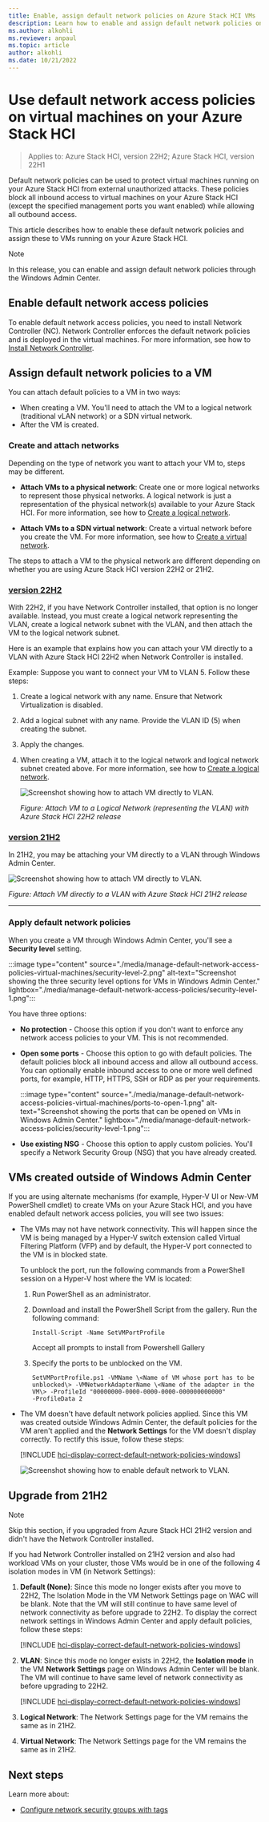 ```yaml
---
title: Enable, assign default network policies on Azure Stack HCI VMs
description: Learn how to enable and assign default network policies on VMs running on your Azure Stack HCI via the Windows Admin Center.
ms.author: alkohli
ms.reviewer: anpaul
ms.topic: article
author: alkohli
ms.date: 10/21/2022
---
```


# Use default network access policies on virtual machines on your Azure Stack HCI

> Applies to: Azure Stack HCI, version 22H2; Azure Stack HCI, version 22H1

Default network policies can be used to protect virtual machines running on your Azure Stack HCI from external unauthorized attacks. These policies block all inbound access to virtual machines on your Azure Stack HCI (except the specified management ports you want enabled) while allowing all outbound access.

This article describes how to enable these default network policies and assign these to VMs running on your Azure Stack HCI.

> [!NOTE]
> In this release, you can enable and assign default network policies through the Windows Admin Center.

## Enable default network access policies

To enable default network access policies, you need to install Network Controller (NC). Network Controller enforces the default network policies and is deployed in the virtual machines. For more information, see how to [Install Network Controller](../deploy/sdn-wizard.md).

## Assign default network policies to a VM

You can attach default policies to a VM in two ways:

- When creating a VM. You'll need to attach the VM to a logical network (traditional vLAN network) or a SDN virtual network.
- After the VM is created.

### Create and attach networks

Depending on the type of network you want to attach your VM to, steps may be different.

- **Attach VMs to a physical network**: Create one or more logical networks to represent those physical networks. A logical network is just a representation of the physical network(s) available to your Azure Stack HCI. For more information, see how to [Create a logical network](./tenant-logical-networks.md).

- **Attach VMs to a SDN virtual network**: Create a virtual network before you create the VM. For more information, see how to [Create a virtual network](./tenant-virtual-networks.md).



The steps to attach a VM to the physical network are different depending on whether you are using Azure Stack HCI version 22H2 or 21H2.

### [version 22H2](#tab/version-22h2)

With 22H2, if you have Network Controller installed, that option is no longer available. Instead, you must create a logical network representing the VLAN, create a logical network subnet with the VLAN, and then attach the VM to the logical network subnet.

Here is an example that explains how you can attach your VM directly to a VLAN with Azure Stack HCI 22H2 when Network Controller is installed.

Example: Suppose you want to connect your VM to VLAN 5. Follow these steps: 

1. Create a logical network with any name. Ensure that Network Virtualization is disabled.

1. Add a logical subnet with any name. Provide the VLAN ID (5) when creating the subnet.

1. Apply the changes.

1. When creating a VM, attach it to the logical network and logical network subnet created above. For more information, see how to [Create a logical network](./tenant-logical-networks.md).

    ![Screenshot showing how to attach VM directly to VLAN.](./media/manage-default-network-access-policies-virtual-machines/attach-vm-logical-network-1.png)
    
    *Figure: Attach VM to a Logical Network (representing the VLAN) with
    Azure Stack HCI 22H2 release*

### [version 21H2](#tab/version-21h2)

In 21H2, you may be attaching your VM directly to a VLAN through Windows Admin Center. <!-- is there a procedure for 21H2?-->

![Screenshot showing how to attach VM directly to VLAN.](./media/manage-default-network-access-policies-virtual-machines/attach-vm-direct-vlan-1.png)

*Figure: Attach VM directly to a VLAN with Azure Stack HCI 21H2 release*

---

### Apply default network policies

When you create a VM through Windows Admin Center, you'll see a **Security level** setting.

:::image type="content" source="./media/manage-default-network-access-policies-virtual-machines/security-level-2.png" alt-text="Screenshot showing the three security level options for VMs in Windows Admin Center." lightbox="./media/manage-default-network-access-policies/security-level-1.png":::

You have three options:

- **No protection** - Choose this option if you don't want to enforce any network access policies to your VM. This is not recommended.

- **Open some ports** - Choose this option to go with default policies. The default policies block all inbound access and allow all outbound access. You can optionally enable inbound access to one or more well defined ports, for example, HTTP, HTTPS, SSH or RDP as per your requirements.

    :::image type="content" source="./media/manage-default-network-access-policies-virtual-machines/ports-to-open-1.png" alt-text="Screenshot showing the ports that can be opened on VMs in Windows Admin Center." lightbox="./media/manage-default-network-access-policies/security-level-1.png":::

- **Use existing NSG** - Choose this option to apply custom policies. You'll specify a Network Security Group (NSG) that you have already created.


## VMs created outside of Windows Admin Center

If you are using alternate mechanisms (for example, Hyper-V UI or New-VM PowerShell cmdlet) to create VMs on your Azure Stack HCI, and you have enabled default network access policies, you will see two issues:

- The VMs may not have network connectivity. This will happen since the VM is being managed by a Hyper-V switch extension called Virtual Filtering Platform (VFP) and by default, the Hyper-V port connected to the VM is in blocked state. 

    To unblock the port, run the following commands from a PowerShell session on a Hyper-V host where the VM is located:

    1. Run PowerShell as an administrator.
    1. Download and install the PowerShell Script from the gallery. Run the following command: 
    
        ```azurepowershell
        Install-Script -Name SetVMPortProfile
        ```

        Accept all prompts to install from Powershell Gallery

    1. Specify the ports to be unblocked on the VM.
    
        ```azurepowershell
        SetVMPortProfile.ps1 -VMName \<Name of VM whose port has to be
        unblocked\> -VMNetworkAdapterName \<Name of the adapter in the
        VM\> -ProfileId "00000000-0000-0000-0000-000000000000"
        -ProfileData 2
        ```

- The VM doesn't have default network policies applied. Since this VM was created outside Windows Admin Center, the default policies for the VM aren't applied and the **Network Settings** for the VM doesn't display correctly. To rectify this issue, follow these steps:

    [!INCLUDE [hci-display-correct-default-network-policies-windows](../../includes/hci-display-correct-default-network-policies-windows.md)]

    ![Screenshot showing how to enable default network to VLAN.](./media/manage-default-network-access-policies-virtual-machines/enable-policies-other-vms-1.png)


## Upgrade from 21H2

> [!NOTE]
> Skip this section, if you upgraded from Azure Stack HCI 21H2 version and didn't have the Network Controller installed.

If you had Network Controller installed on 21H2 version and also had workload VMs on your cluster, those VMs would be in one of the following 4 isolation modes in VM (in Network Settings):

1. **Default (None)**: Since this mode no longer exists after you move to 22H2, The Isolation Mode in the VM Network Settings page on WAC will be blank. Note that the VM will still continue to have same level of network connectivity as before upgrade to 22H2. To display the correct network settings in Windows Admin Center and apply default policies, follow these steps:

    [!INCLUDE [hci-display-correct-default-network-policies-windows](../../includes/hci-display-correct-default-network-policies-windows.md)]

1. **VLAN**: Since this mode no longer exists in 22H2, the **Isolation mode** in the VM **Network Settings** page on Windows Admin Center will be blank. The VM will continue to have same level of network connectivity as before upgrading to 22H2. 

    [!INCLUDE [hci-display-correct-default-network-policies-windows](../../includes/hci-display-correct-default-network-policies-windows.md)]

1. **Logical Network**: The Network Settings page for the VM remains the same as in 21H2.

1. **Virtual Network**: The Network Settings page for the VM remains the same as in 21H2.

## Next steps

Learn more about:

- [Configure network security groups with tags](../concepts/datacenter-firewall-overview.md)